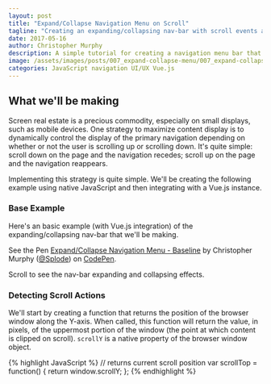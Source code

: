 ```yaml
---
layout: post
title: "Expand/Collapse Navigation Menu on Scroll"
tagline: "Creating an expanding/collapsing nav-bar with scroll events and Vue.js"
date: 2017-05-16
author: Christopher Murphy
description: A simple tutorial for creating a navigation menu bar that expands and collapses when a user scrolls the page.
image: /assets/images/posts/007_expand-collapse-menu/007_expand-collapse-menu.gif
categories: JavaScript navigation UI/UX Vue.js
---
```


## What we'll be making
Screen real estate is a precious commodity, especially on small displays, such as mobile devices. One strategy to maximize content display is to dynamically control the display of the primary navigation depending on whether or not the user is scrolling up or scrolling down. It's quite simple: scroll down on the page and the navigation recedes; scroll up on the page and the navigation reappears.

Implementing this strategy is quite simple. We'll be creating the following example using native JavaScript and then integrating with a Vue.js instance.

### Base Example
Here's an basic example (with Vue.js integration) of the expanding/collapsing nav-bar that we'll be making.

<p data-height="495" data-theme-id="0" data-slug-hash="mmeQzd" data-default-tab="result" data-user="Splode" data-embed-version="2" data-pen-title="Expand/Collapse Navigation Menu - Baseline" class="codepen">See the Pen <a href="http://codepen.io/Splode/pen/mmeQzd/">Expand/Collapse Navigation Menu - Baseline</a> by Christopher Murphy (<a href="http://codepen.io/Splode">@Splode</a>) on <a href="http://codepen.io">CodePen</a>.</p>
<script async src="https://production-assets.codepen.io/assets/embed/ei.js"></script>

<figcaption>Scroll to see the nav-bar expanding and collapsing effects.</figcaption>

### Detecting Scroll Actions
We'll start by creating a function that returns the position of the browser window along the Y-axis. When called, this function will return the value, in pixels, of the uppermost portion of the window (the point at which content is clipped on scroll). `scrollY` is a native property of the browser window object.

{% highlight JavaScript %}
// returns current scroll position
var scrollTop = function() {
	return window.scrollY;
};
{% endhighlight %}

[1]: http://www.christinachern.com/hpipsum/ "Harry Potter Lorem Ipsum"
